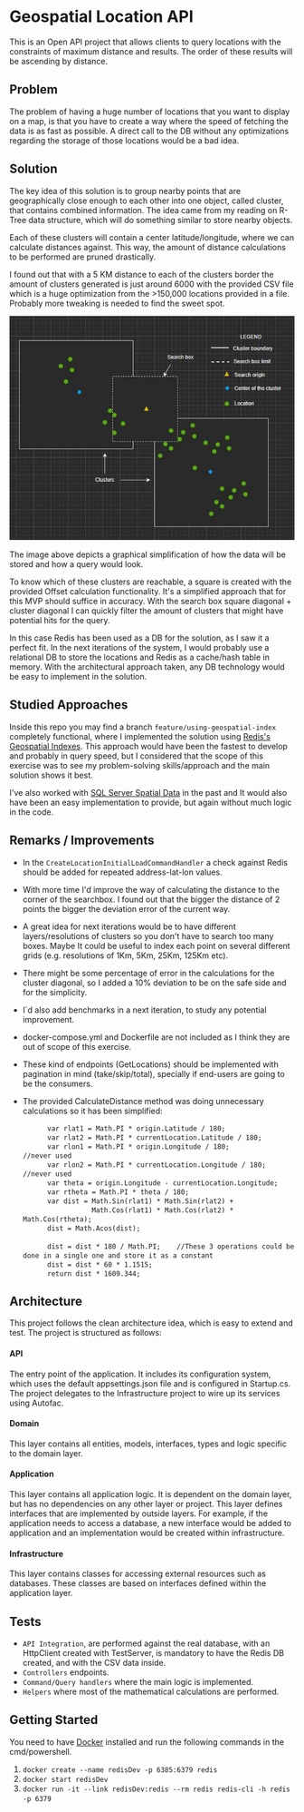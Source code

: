 # Geospatial Location API

This is an Open API project that allows clients to query locations with the constraints of maximum distance and results. The order of these results will be ascending by distance.

## Problem

The problem of having a huge number of locations that you want to display on a map, is that you have to create a way where the speed of fetching the data is as fast as possible. A direct call to the DB without any optimizations regarding the storage of those locations would be a bad idea.

## Solution

The key idea of this solution is to group nearby points that are geographically close enough to each other into one object, called cluster, that contains combined information. The idea came from my reading on R-Tree data structure, which will do something similar to store nearby objects.

Each of these clusters will contain a center latitude/longitude, where we can calculate distances against. This way, the amount of distance calculations to be performed are pruned drastically.

I found out that with a 5 KM distance to each of the clusters border the amount of clusters generated is just around 6000 with the provided CSV file which is a huge optimization from the >150,000 locations provided in a file. Probably more tweaking is needed to find the sweet spot.

![alt text](https://github.com/dvallecillo/geospatial-location-api/blob/main/location-search.JPG?raw=true)

The image above depicts a graphical simplification of how the data will be stored and how a query would look.

To know which of these clusters are reachable, a square is created with the provided Offset calculation functionality. It's a simplified approach that for this MVP should suffice in accuracy. With the search box square diagonal + cluster diagonal I can quickly filter the amount of clusters that might have potential hits for the query.

In this case Redis has been used as a DB for the solution, as I saw it a perfect fit. In the next iterations of the system, I would probably use a relational DB to store the locations and Redis as a cache/hash table in memory. With the architectural approach taken, any DB technology would be easy to implement in the solution.

## Studied Approaches

Inside this repo you may find a branch `feature/using-geospatial-index` completely functional, where I implemented the solution using [Redis's Geospatial Indexes](https://redis.io/commands/geodist). This approach would have been the fastest to develop and probably in query speed, but I considered that the scope of this exercise was to see my problem-solving skills/approach and the main solution shows it best.

I've also worked with [SQL Server Spatial Data](https://docs.microsoft.com/es-es/sql/relational-databases/spatial/spatial-data-sql-server?view=sql-server-ver15) in the past and It would also have been an easy implementation to provide, but again without much logic in the code.

## Remarks / Improvements

- In the `CreateLocationInitialLoadCommandHandler` a check against Redis should be added for repeated address-lat-lon values.
- With more time I'd improve the way of calculating the distance to the corner of the searchbox. I found out that the bigger the distance of 2 points the bigger the deviation error of the current way.
- A great idea for next iterations would be to have different layers/resolutions of clusters so you don't have to search too many boxes. Maybe It could be useful to index each point on several different grids (e.g. resolutions of 1Km, 5Km, 25Km, 125Km etc).
- There might be some percentage of error in the calculations for the cluster diagonal, so I added a 10% deviation to be on the safe side and for the simplicity.
- I´d also add benchmarks in a next iteration, to study any potential improvement.
- docker-compose.yml and Dockerfile are not included as I think they are out of scope of this exercise.
- These kind of endpoints (GetLocations) should be implemented with pagination in mind (take/skip/total), specially if end-users are going to be the consumers.
- The provided CalculateDistance method was doing unnecessary calculations so it has been simplified:

            var rlat1 = Math.PI * origin.Latitude / 180;
            var rlat2 = Math.PI * currentLocation.Latitude / 180;
            var rlon1 = Math.PI * origin.Longitude / 180;           //never used
            var rlon2 = Math.PI * currentLocation.Longitude / 180;  //never used
            var theta = origin.Longitude - currentLocation.Longitude;
            var rtheta = Math.PI * theta / 180;
            var dist = Math.Sin(rlat1) * Math.Sin(rlat2) +
                       Math.Cos(rlat1) * Math.Cos(rlat2) * Math.Cos(rtheta);
            dist = Math.Acos(dist);

            dist = dist * 180 / Math.PI;    //These 3 operations could be done in a single one and store it as a constant
            dist = dist * 60 * 1.1515;
            return dist * 1609.344;

## Architecture

This project follows the clean architecture idea, which is easy to extend and test. The project is structured as follows:

#### API

The entry point of the application. It includes its configuration system, which uses the default appsettings.json file and is configured in Startup.cs. The project delegates to the Infrastructure project to wire up its services using Autofac.

#### Domain

This layer contains all entities, models, interfaces, types and logic specific to the domain layer.

#### Application

This layer contains all application logic. It is dependent on the domain layer, but has no dependencies on any other layer or project. This layer defines interfaces that are implemented by outside layers. For example, if the application needs to access a database, a new interface would be added to application and an implementation would be created within infrastructure.

#### Infrastructure

This layer contains classes for accessing external resources such as databases. These classes are based on interfaces defined within the application layer.

## Tests

- `API Integration`, are performed against the real database, with an HttpClient created with TestServer, is mandatory to have the Redis DB created, and with the CSV data inside.
- `Controllers` endpoints.
- `Command/Query handlers` where the main logic is implemented.
- `Helpers` where most of the mathematical calculations are performed.

## Getting Started

You need to have [Docker](https://www.docker.com/get-started) installed and run the following commands in the cmd/powershell.

1.  `docker create --name redisDev -p 6385:6379 redis`
2.  `docker start redisDev`
3.  `docker run -it --link redisDev:redis --rm redis redis-cli -h redis -p 6379`
